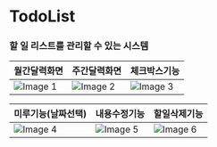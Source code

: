 # TodoList

### 할 일 리스트를 관리할 수 있는 시스템

| 월간달력화면             | 주간달력화면             | 체크박스기능            |
|-------------------------|-------------------------|-------------------------|
| ![Image 1](https://github.com/Seong-A/TodoList/assets/83965377/bf53f5ca-ee1a-4eb3-876a-8592a5afbd33) | ![Image 2](https://github.com/Seong-A/TodoList/assets/83965377/59a1cecc-5357-4258-9f2b-c06ec2434570) | ![Image 3](https://github.com/Seong-A/TodoList/assets/83965377/b500c2e5-60c5-4028-ae5d-18575f4e4c4b) |

| 미루기능(날짜선택)        | 내용수정기능            | 할일삭제기능            |
|-------------------------|-------------------------|-------------------------|
| ![Image 4](https://github.com/Seong-A/TodoList/assets/83965377/05e1d716-bc32-497b-ab05-cfbab0ad5ad5) | ![Image 5](https://github.com/Seong-A/TodoList/assets/83965377/dc46ca2d-0d3b-4b56-b229-3b2ca5becb9c) | ![Image 6](https://github.com/Seong-A/TodoList/assets/83965377/6fbf6e5c-695e-4b98-91e9-cafb0d2f60f3) |

